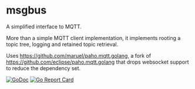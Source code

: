 # msgbus

A simplified interface to MQTT.

More than a simple MQTT client implementation, it implements rooting a topic
tree, logging and retained topic retrieval.

Uses https://github.com/maruel/paho.mqtt.golang, a fork of
https://github.com/eclipse/paho.mqtt.golang that drops websocket support to
reduce the dependency set.

[![GoDoc](https://godoc.org/github.com/maruel/msgbus?status.svg)](https://godoc.org/github.com/maruel/msgbus) [![Go Report Card](https://goreportcard.com/badge/github.com/maruel/msgbus)](https://goreportcard.com/report/github.com/maruel/msgbus)
